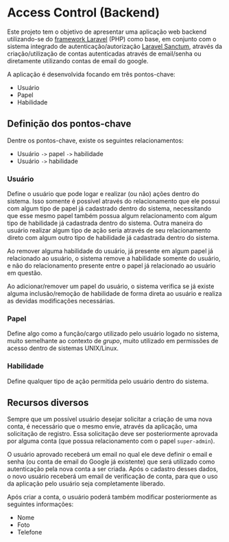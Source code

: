 # Access Control (Backend)

Este projeto tem o objetivo de apresentar uma aplicação web backend utilizando-se do [framework Laravel](https://laravel.com/) (PHP) como base, em conjunto com o sistema integrado de autenticação/autorização [Laravel Sanctum](https://laravel.com/docs/12.x/sanctum), através da criação/utilização de contas autenticadas através de email/senha ou diretamente utilizando contas de email do google.

A aplicação é desenvolvida focando em três pontos-chave:

-  Usuário
-  Papel
-  Habilidade

## Definição dos pontos-chave

Dentre os pontos-chave, existe os seguintes relacionamentos:

-  Usuário `->` papel `->` habilidade
-  Usuário `->` habilidade

### Usuário

Define o usuário que pode logar e realizar (ou não) ações dentro do sistema. Isso somente é possível através do relacionamento que ele possui com algum tipo de papel já cadastrado dentro do sistema, necessitando que esse mesmo papel também possua algum relacionamento com algum tipo de habilidade já cadastrada dentro do sistema. Outra maneira do usuário realizar algum tipo de ação seria através de seu relacionamento direto com algum outro tipo de habilidade já cadastrada dentro do sistema.

Ao remover alguma habilidade do usuário, já presente em algum papel já relacionado ao usuário, o sistema remove a habilidade somente do usuário, e não do relacionamento presente entre o papel já relacionado ao usuário em questão.

Ao adicionar/remover um papel do usuário, o sistema verifica se já existe alguma inclusão/remoção de habilidade de forma direta ao usuário e realiza as devidas modificações necessárias.

### Papel

Define algo como a função/cargo utilizado pelo usuário logado no sistema, muito semelhante ao contexto de *grupo*, muito utilizado em permissões de acesso dentro de sistemas UNIX/Linux.

### Habilidade

Define qualquer tipo de ação permitida pelo usuário dentro do sistema.

## Recursos diversos

Sempre que um possível usuário desejar solicitar a criação de uma nova conta, é necessário que o mesmo envie, através da aplicação, uma solicitação de registro. Essa solicitação deve ser posteriormente aprovada por alguma conta (que possua relacionamento com o papel `super-admin`).

O usuário aprovado receberá um email no qual ele deve definir o email e senha (ou conta de email do Google já existente) que será utilizado como autenticação pela nova conta a ser criada. Após o cadastro desses dados, o novo usuário receberá um email de verificação de conta, para que o uso da aplicação pelo usuário seja completamente liberado.

Após criar a conta, o usuário poderá também modificar posteriormente as seguintes informações:

-  Nome
-  Foto
-  Telefone
